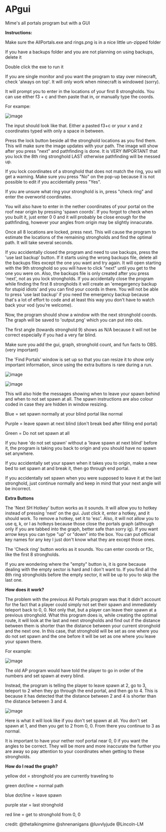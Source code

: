 # APgui
Mime's all portals program but with a GUI

**Instructions:**

Make sure the AllPortals.exe and rings.png is in a nice little un-zipped folder

If you have a backups folder and you are not planning on using backups, delete it

Double click the exe to run it

If you are single monitor and you want the program to stay over minecraft, check 'always on top'. It will only work when minecraft is windowed (sorry).

It will prompt you to enter in the locations of your first 8 strongholds. You can use either f3 + c and then paste that in, or manually type the coords.

For exampe:

![image](https://github.com/user-attachments/assets/dbea3b8c-987c-43e8-a0f1-d43b6d77c199)

The input should look like that. Either a pasted f3+c or your x and z coordinates typed with only a space in between.

Press the lock button beside all the stronghold locations as you find them. This will make sure the image updates with your path. The image will show after you press "next" and pathfinding is done. It is VERY IMPORTANT that you lock the 8th ring stronghold LAST otherwise pathfinding will be messed up.

If you lock coordinates of a stronghold that does not match the ring, you will get a warning. Make sure you press "No" on the pop-up because it is not possible to edit if you accidentally press "Yes".

If you are unsure what ring your stronghold is in, press "check ring" and enter the overworld coordinates.

You will also have to enter in the nether coordinates of your portal on the roof near origin by pressing 'spawn coords'. If you forgot to check when you built it, just enter 0 0 and it will probably be close enough for the pathfinding, however your angles from origin may be slightly innacurate.

Once all 8 locations are locked, press next. This will cause the program to estimate the locations of the remaining strongholds and find the optimal path. It will take several seconds.

If you accidentally closed the program and need to use backups, press the 'use last backup' button. If it starts using the wrong backups file, delete all the backups files except the one you want and try again. It will open starting with the 9th stronghold so you will have to click "next" until you get to the one you were on. Also, the backups file is only created after you press 'next', not as you lock strongholds. If you accidentally close the program while finding the first 8 strongholds it will create an 'emegergency backup for stupid idiots' and you can find your coords in there. You will not be able to press 'use last backup' if you need the emergency backup because that's a lot of effort to code and at least this way you don't have to watch back your vod (you're welcome).

Now, the program should show a window with the next stronghold coords. The graph will be saved to 'output.png' which you can put into obs.

The first angle (towards stronghold 9) shows as N/A because it will not be correct especially if you had a very far blind.

Make sure you add the gui, graph, stronghold count, and fun facts to OBS. (very important)

The 'Find Portals' window is set up so that you can resize it to show only important information, since using the extra buttons is rare during a run.

![image](https://github.com/user-attachments/assets/98fb6b30-b502-4af1-90f3-3e6bb3e5f702)

![image](https://github.com/user-attachments/assets/bc8d110d-ecae-41e6-a7f9-a3a08f15c2a1)

This will also hide the messages showing when to leave your spawn behind and when to not set spawn at all. The spawn instructions are also colour coded in case they are hidden in window resizing.

Blue = set spawn normally at your blind portal like normal

Purple = leave spawn at next blind (don't break bed after filling end portal)

Green = Do not set spawn at all

If you have 'do not set spawn' without a 'leave spawn at next blind' before it, the program is taking you back to origin and you should have no spawn set anywhere.

If you accidentally set your spawn when it takes you to origin, make a new bed to set spawn at and break it, then go through end portal.

If you accidentally set spawn when you were supposed to leave it at the last stronghold, just continue normally and keep in mind that your next angle will be incorrect.

**Extra Buttons**

The 'Next SH Hotkey' button works as it sounds. It will allow you to hotkey instead of pressing 'next' on the gui. Just click it, enter a hotkey, and it should work. To remove a hotkey, set it to 'esc'. Also, it will not allow you to use q, k, or l as hotkeys because those close the portals graph (although only if you are tabbed into the graph, better safe than sorry ig). If you want arrow keys you can type "up" or "down" into the box. You can put official key names for any key I just don't know what they are except those ones.

The 'Check ring' button works as it sounds. You can enter coords or f3c, like the first 8 strongholds.

If you are wondering where the "empty" button is, it is gone because dealing with the empty sector is hard and I don't want to. If you find all the 8th ring strongholds before the empty sector, it will be up to you to skip the last one.

**How does it work?**

The problem with the previous All Portals program was that it didn't account for the fact that a player could simply not set their spawn and immediately teleport back to 0, 0. Not only that, but a player can leave their spawn at a previous stronghold. What this program does is, while creating the optimal route, it will look at the last and next strongholds and find out if the distance between them is shorter than the distance between your current stronghold and the next one. In this case, that stronghold will be set as one where you do not set spawn and the one before it will be set as one where you leave your spawn there.

For example:

![image](https://github.com/user-attachments/assets/96a9e5f8-5002-4e22-a0ba-c39f2626de57)

The old AP program would have told the player to go in order of the numbers and set spawn at every blind.

Instead, the program is telling the player to leave spawn at 2, go to 3, teleport to 2 when they go through the end portal, and then go to 4. This is because it has detected that the distance between 2 and 4 is shorter than the distance between 3 and 4.

![image](https://github.com/user-attachments/assets/1eac4f5b-3640-4a37-86b2-439c95585431)

Here is what it will look like if you don't set spawn at all. You don't set spawn at 1, and then you get to 2 from 0, 0. From there you continue to 3 as normal. 

It is important to have your nether roof portal near 0, 0 if you want the angles to be correct. They will be more and more inaccurate the further you are away so pay attention to your coordinates when getting to these strongholds.

**How do I read the graph?**

yellow dot = stronghold you are currently traveling to

green dot/line = normal path

blue dot/line = leave spawn

purple star = last stronghold

red line = get to stronghold from 0, 0


credit:
@thetalkingmime
@shnenanigans
@luvvlyjude
@Lincoln-LM
